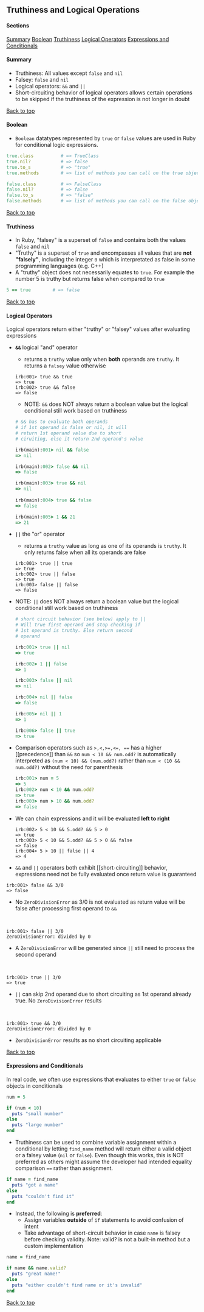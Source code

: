 ## Truthiness and Logical Operations
#### Sections
[Summary](#summary)
[Boolean](#boolean)
[Truthiness](#truthiness)
[Logical Operators](#logical-operators)
[Expressions and Conditionals](#expressions-and-conditionals)
<br>

#### Summary
- Truthiness: All values except `false` and `nil`
- Falsey: `false` and `nil`
- Logical operators: `&&` and `||`
- Short-circuiting behavior of logical operators allows certain operations to be skipped if the truthiness of the expression is not longer in doubt

[Back to top](#sections)

#### Boolean
- `Boolean` datatypes represented by `true` or `false` values are used in Ruby for conditional logic expressions.
```ruby
true.class          # => TrueClass
true.nil?           # => false
true.to_s           # => "true"
true.methods        # => list of methods you can call on the true object

false.class         # => FalseClass
false.nil?          # => false
false.to_s          # => "false"
false.methods       # => list of methods you can call on the false object
```

[Back to top](#sections)

#### Truthiness
- In Ruby, "falsey" is a superset of `false` and contains both the values `false` and `nil`
- "Truthy" is a superset of `true` and encompasses all values that are **not "falsely"**, including the integer `0` which is interpretated as false in some programming languages (e.g. C++)
- A "truthy" object does not necessarily equates to `true`. For example the number 5 is truthy but returns false when compared to `true`
```ruby
5 == true        # => false
```
[Back to top](#sections)

#### Logical Operators
Logical operators return either "truthy" or "falsey" values after evaluating expressions
<br>
- **`&&`** logical "and" operator 
	- returns a `truthy` value only when **both** operands are `truthy`. It returns a `falsey` value otherwise
	```irb
	irb:001> true && true
	=> true
	irb:002> true && false
	=> false
	```

	- NOTE: `&&` does NOT always return a boolean value but the logical conditional still work based on truthiness
	```ruby
	# && has to evaluate both operands
	# if 1st operand is false or nil, it will
	# return 1st operand value due to short 
	# ciruiting, else it return 2nd operand's value
	
	irb(main):001> nil && false
	=> nil

	irb(main):002> false && nil
	=> false
	
	irb(main):003> true && nil
	=> nil
      
	irb(main):004> true && false
	=> false

	irb(main):005> 1 && 21
	=> 21
	```

- **`||`** the "or" operator 
	- returns a `truthy` value as long as one of its operands is `truthy`. It only returns false when all its operands are false
	```irb
	irb:001> true || true
	=> true
	irb:002> true || false 
	=> true
	irb:003> false || false 
	=> false
	```

- NOTE: `||` does NOT always return a boolean value but the logical conditional still work based on truthiness
	```ruby
	# short circuit behavior (see below) apply to ||
	# Will true first operand and stop checking if 
	# 1st operand is truthy. Else return second 
	# operand
	
	irb:001> true || nil
	=> true
	
	irb:002> 1 || false
	=> 1
	
	irb:003> false || nil
	=> nil
	
	irb:004> nil || false
	=> false
	
	irb:005> nil || 1
	=> 1
	
	irb:006> false || true
	=> true
	```

- Comparison operators such as `>,<,>=,<=, ==` has a higher [[precedence]] than `&&` so  `num < 10 && num.odd?` is automatically interpreted as  `(num < 10) && (num.odd?)` rather than  `num < (10 && num.odd?)` without the need for parenthesis
	```ruby
	irb:001> num = 5
	=> 5
	irb:002> num < 10 && num.odd?
	=> true
	irb:003> num > 10 && num.odd?
	=> false
	```

- We can chain expressions and it will be evaluated **left to right**
	```irb
	irb:002> 5 < 10 && 5.odd? && 5 > 0
	=> true
	irb:003> 5 < 10 && 5.odd? && 5 > 0 && false
	=> false
	irb:004> 5 > 10 || false || 4
	=> 4
	``` 

- `&&` and `||` operators both exhibit [[short-circuiting]] behavior, expressions need not be fully evaluated once return value is guaranteed

```irb
irb:001> false && 3/0
=> false
```
- No `ZeroDivisionError` as 3/0 is not evaluated as return value will be false after processing first operand to `&&` 
<br>

```irb
irb:001> false || 3/0
ZeroDivisionError: divided by 0
```
- A `ZeroDivisionError` will be generated since `||` still need to process the second operand
<br>

```irb
irb:001> true || 3/0
=> true
```
- `||` can skip 2nd operand due to short circuiting as 1st operand already true. No `ZeroDivisionError` results
<br>

```irb
irb:001> true && 3/0
ZeroDivisionError: divided by 0
```
- `ZeroDivisionError` results as no short circuiting applicable

[Back to top](#sections)

#### Expressions and Conditionals
In real code, we often use expressions that evaluates to either `true` or `false` objects in conditionals
```ruby
num = 5

if (num < 10)
  puts "small number"
else
  puts "large number"
end
```

- Truthiness can be used to combine variable assignment within a conditional by letting `find_name` method will return either a valid object or a falsey value (`nil` or `false`). Even though this works, this is NOT preferred as others might assume the developer had intended equality comparison `==` rather than assignment.  
```ruby
if name = find_name
  puts "got a name"
else
  puts "couldn't find it"
end
```
 
- Instead, the following is **preferred**:
	- Assign variables **outside** of `if` statements to avoid confusion of intent
	- Take advantage of short-circuit behavior in case `name` is falsey before checking validity. Note: valid? is not a built-in method but a custom implementation
```ruby
name = find_name

if name && name.valid?
  puts "great name!"
else
  puts "either couldn't find name or it's invalid"
end
```

[Back to top](#sections)
